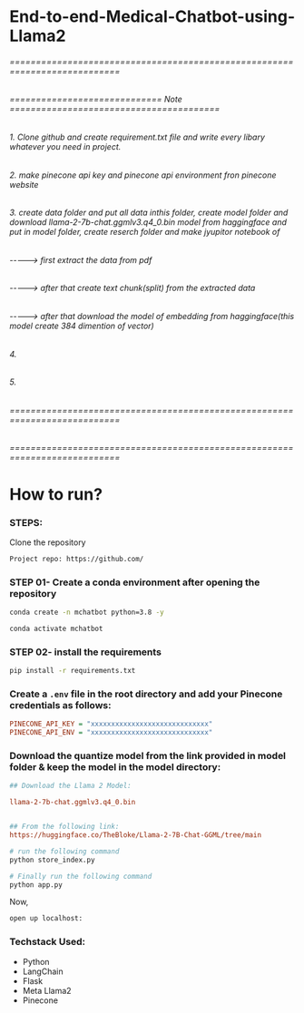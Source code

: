 # End-to-end-Medical-Chatbot-using-Llama2

###### =========================================================================== #####
###### ============================= Note ======================================== #####
###### 1. Clone github and create requirement.txt file and write every libary whatever you need in project.
###### 2. make pinecone api key and pinecone api environment fron pinecone website
###### 3. create data folder and put all data inthis folder, create model folder and download llama-2-7b-chat.ggmlv3.q4_0.bin model from haggingface and put in model folder, create reserch folder and make jyupitor notebook of 
###### -----> first extract the data from pdf
###### -----> after that create text chunk(split) from the extracted data
###### -----> after that download the model of embedding from haggingface(this model create 384 dimention of vector)

###### 4. 
###### 5.


###### =========================================================================== #####
###### =========================================================================== #####


# How to run?
### STEPS:

Clone the repository

```bash
Project repo: https://github.com/
```

### STEP 01- Create a conda environment after opening the repository

```bash
conda create -n mchatbot python=3.8 -y
```

```bash
conda activate mchatbot
```

### STEP 02- install the requirements
```bash
pip install -r requirements.txt
```


### Create a `.env` file in the root directory and add your Pinecone credentials as follows:

```ini
PINECONE_API_KEY = "xxxxxxxxxxxxxxxxxxxxxxxxxxxxx"
PINECONE_API_ENV = "xxxxxxxxxxxxxxxxxxxxxxxxxxxxx"
```


### Download the quantize model from the link provided in model folder & keep the model in the model directory:

```ini
## Download the Llama 2 Model:

llama-2-7b-chat.ggmlv3.q4_0.bin


## From the following link:
https://huggingface.co/TheBloke/Llama-2-7B-Chat-GGML/tree/main
```

```bash
# run the following command
python store_index.py
```

```bash
# Finally run the following command
python app.py
```

Now,
```bash
open up localhost:
```


### Techstack Used:

- Python
- LangChain
- Flask
- Meta Llama2
- Pinecone


